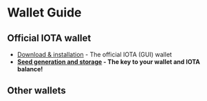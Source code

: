 <!-- TITLE: Guides and FAQ -->
<!-- SUBTITLE: Learn how to use IOTA -->

# Wallet Guide
## Official IOTA wallet
* [Download & installation](/guide/wallet/official-gui/download-installation) - The official IOTA (GUI) wallet
* **[Seed generation and storage](/guide/wallet/official-gui/seeds) - The key to your wallet and IOTA balance!**

## Other wallets